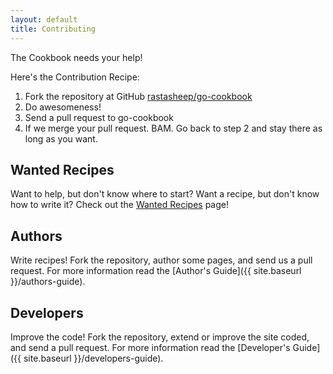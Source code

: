 ```yaml
---
layout: default
title: Contributing
---
```


The Cookbook needs your help!

Here's the Contribution Recipe:

1. Fork the repository at GitHub [rastasheep/go-cookbook](https://github.com/rastasheep/go-cookbook)
2. Do awesomeness!
3. Send a pull request to go-cookbook
4. If we merge your pull request. BAM. Go back to step 2 and stay there as long as you want.

## Wanted Recipes

Want to help, but don't know where to start? Want a recipe, but don't know how to write it? Check out the [Wanted Recipes](http://git.io/n4iOEw) page!

## Authors

Write recipes! Fork the repository, author some pages, and send us a pull request. For more information read the [Author's Guide]({{ site.baseurl }}/authors-guide).

## Developers

Improve the code! Fork the repository, extend or improve the site coded, and send a pull request. For more information read the [Developer's Guide]({{ site.baseurl }}/developers-guide).
